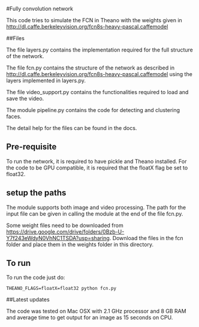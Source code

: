 #Fully convolution network

This code tries to simulate the FCN in Theano with the weights given in http://dl.caffe.berkeleyvision.org/fcn8s-heavy-pascal.caffemodel

##Files

The file layers.py contains the implementation required for the full structure of the network.

The file fcn.py contains the structure of the network as described in http://dl.caffe.berkeleyvision.org/fcn8s-heavy-pascal.caffemodel using the layers implemented in layers.py.

The file video_support.py contains the functionalities required to load and save the video.

The module pipeline.py contains the code for detecting and clustering faces.

The detail help for the files can be found in the docs.

## Pre-requisite

To run the network, it is required to have pickle and Theano installed. For the code to be GPU compatible, it is required that the floatX flag be set to float32.

## setup the paths

The module supports both image and video processing. The path for the input file can be given in calling the module at the end of the file fcn.py.

Some weight files need to be downloaded from https://drive.google.com/drive/folders/0Bzb-U-Y7f243eWdyN0VhNC1TSDA?usp=sharing. Download the files in the fcn folder and place them in the weights folder in this directory.

## To run

To run the code just do:
```
THEANO_FLAGS=floatX=float32 python fcn.py
```

##Latest updates

The code was tested on Mac OSX with 2.1 GHz processor and 8 GB RAM and average time to get output for an image as 15 seconds on CPU.
